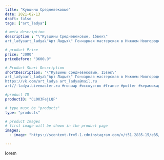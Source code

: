 ```yaml
---
title: "Кувшины Средневековые"
date: 2021-02-13
draft: false
tags: ["art_ladya"]

# meta description
description : "\"Кувшины Средневековые, 15век\" 
art_ladyaart_ladya\"Арт Ладья\" Гончарная мастерская в Нижнем Новгороде. Изготовление керамики и мастер//-классы по обучению. "

# product Price
price: "3000"
priceBefore: "3600.0"

# Product Short Description
shortDescription: "\"Кувшины Средневековые, 15век\" 
art_ladyaart_ladya\"Арт Ладья\" Гончарная мастерская в Нижнем Новгороде. Изготовление керамики и мастер//-классы по обучению. 
https://vk.com/art_ladya art_ladya@mail.ru 
art//-ladya.Livemaster.ru #гончар #исскуство #france #potter #керамикадляинтерьера #керамикаручнаяработа #гончарнаямастерская #керамиканазаказ #handmade #посудаизглины #керамика #гончарнаяпосуда #эксклюзивнаякерамика #dishes #decor #ceramicar #warrior #claygoods #restaurant #earthenware #ceramic #design #gifts #decanter #ceramicart #jug #источическаякерамика #clay #авторскаякерамика"

#product ID
productID: "CLOO3FejLQF"

# type must be "products"
type: "products"

# product Images
# first image will be shown in the product page
images:
  - image: "https://scontent-frx5-1.cdninstagram.com/v/t51.2885-15/e35/149357080_444312153377201_6506848199757987051_n.jpg?se=7&_nc_ht=scontent-frx5-1.cdninstagram.com&_nc_cat=105&_nc_ohc=SVYQQ3Ljn0wAX87TyHh&edm=APU89FABAAAA&ccb=7-4&oh=8d44cda0caf9fda008f0a0dd8881af46&oe=612B8720&_nc_sid=86f79a&ig_cache_key=MjUwODAwNzQwMDU5NTU2NzYyMQ%3D%3D.2-ccb7-4"

---
```

lorem
